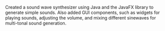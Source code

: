Created a sound wave synthesizer using Java and the JavaFX library to generate simple sounds. Also added GUI components, such as widgets for playing sounds, adjusting the volume, and mixing different sinewaves for multi-tonal sound generation.
